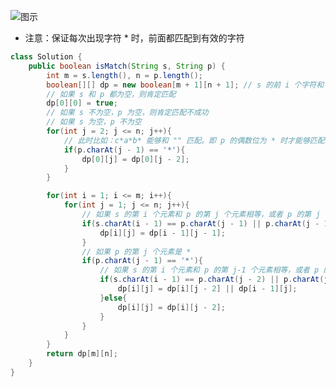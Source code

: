 

![图示](https://img-blog.csdnimg.cn/163aa59386084da481c21eb984395dca.png?x-oss-process=image/watermark,type_ZHJvaWRzYW5zZmFsbGJhY2s,shadow_50,text_Q1NETiBA5bSU5rOi5rOi5ZWK,size_18,color_FFFFFF,t_70,g_se,x_16)
* 注意：保证每次出现字符 * 时，前面都匹配到有效的字符

```java
class Solution {
    public boolean isMatch(String s, String p) {
        int m = s.length(), n = p.length();
        boolean[][] dp = new boolean[m + 1][n + 1]; // s 的前 i 个字符和 p 的前 j 个字符是否匹配
        // 如果 s 和 p 都为空，则肯定匹配
        dp[0][0] = true;
        // 如果 s 不为空，p 为空，则肯定匹配不成功
        // 如果 s 为空，p 不为空
        for(int j = 2; j <= n; j++){
            // 此时比如：c*a*b* 能够和 "" 匹配。即 p 的偶数位为 * 时才能够匹配
            if(p.charAt(j - 1) == '*'){
                dp[0][j] = dp[0][j - 2];
            }
        }

        for(int i = 1; i <= m; i++){
            for(int j = 1; j <= n; j++){
                // 如果 s 的第 i 个元素和 p 的第 j 个元素相等，或者 p 的第 j 个元素是 .
                if(s.charAt(i - 1) == p.charAt(j - 1) || p.charAt(j - 1) == '.'){
                    dp[i][j] = dp[i - 1][j - 1];
                }
                // 如果 p 的第 j 个元素是 *
                if(p.charAt(j - 1) == '*'){
                    // 如果 s 的第 i 个元素和 p 的第 j-1 个元素相等，或者 p 的第 j-1 个元素是 .
                    if(s.charAt(i - 1) == p.charAt(j - 2) || p.charAt(j - 2) == '.'){
                        dp[i][j] = dp[i][j - 2] || dp[i - 1][j];
                    }else{
                        dp[i][j] = dp[i][j - 2];
                    }
                }
            }
        }
        return dp[m][n];
    }
}
```